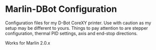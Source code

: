 # Marlin-DBot Configuration

Configuration files for my D-Bot CoreXY printer. Use with caution as my setup may be different to yours. Things to pay attention to are stepper configuration, thermal PID settings, axis and end-stop directions.

Works for Marlin 2.0.x

